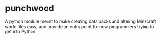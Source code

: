 # punchwood
A python module meant to make creating data packs and altering Minecraft world files easy, and provide an entry point for new programmers trying to get into Python.
